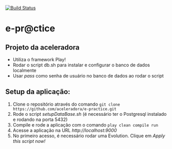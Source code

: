 [![Build Status](https://snap-ci.com/aceleradora/e-practice/branch/master/build_image)](https://snap-ci.com/aceleradora/e-practice/branch/master)

# e-pr@ctice

## Projeto da aceleradora

* Utiliza o framework Play!
* Rodar o script db.sh para instalar e configurar o banco de dados localmente
* Usar _pass_ como senha de usuário no banco de dados ao rodar o script

## Setup da aplicação:

1. Clone o repositório através do comando
`git clone https://github.com/aceleradora/e-practice.git`
2. Rode o script _setupDataBase.sh_ (é necessário ter o Postgresql instalado e rodando na porta 5432)
3. Compile e rode a aplicação com o comando
`play clean compile run`
4. Acesse a aplicação na URL _http://localhost:9000_
5. No primeiro acesso, é necessário rodar uma Evolution. Clique em _Apply this script now!_
